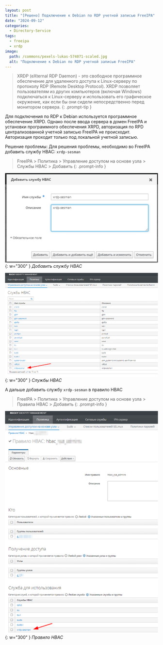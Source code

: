 ```yaml
---
layout: post
title: "[Решено] Подключение к Debian по RDP учетной записью FreeIPA"
date: "2024-09-12"
categories:
  - Directory-Service
tags:
  - freeipa
  - xrdp
image:
  path: /commons/pexels-lukas-574071-scaled.jpg
  alt: "Подключение к Debian по RDP учетной записью FreeIPA"
---
```


> XRDP (eXternal RDP Daemon) - это свободное программное обеспечение для удаленного доступа к Linux-серверу по протоколу RDP (Remote Desktop Protocol). XRDP позволяет пользователям из других компьютеров (включая Windows) подключаться к Linux-серверу и использовать его графическое окружение, как если бы они сидели непосредственно перед монитором сервера.
{: .prompt-tip }

Для подключения по RDP к Debian используется программное обеспечение XRPD. Однако после ввода сервера в домен FreeIPA и установки программного обеспечения XRPD, авторизация по RPD централизованной учетной записью FreeIPA не происходит. Авторизация проходит только под локальной учетной записью.

Решение проблемы:
Для решения проблемы, необходимо во FreeIPA добавить службу HBAC: `xrdp-sesman` 

> FreeIPA > Политика > Управление доступом на основе узла > Службы HBAC > Добавить
{: .prompt-info }

![](/assets/img/posts/2024/09/12/freeipa-hbac1.png){: w="300" }
_Добавить службу HBAC_

![](/assets/img/posts/2024/09/12/freeipa-hbac2.png){: w="300" }
_Службы HBAC_

А дальше добавить службу `xrdp-sesman` в правило HBAC 

> FreeIPA > Политика > Управление доступом на основе узла > Правила HBAC > Добавить
{: .prompt-info }

![](/assets/img/posts/2024/09/12/freeipa-hbac3.png){: w="300" }
_Правило HBAC_
